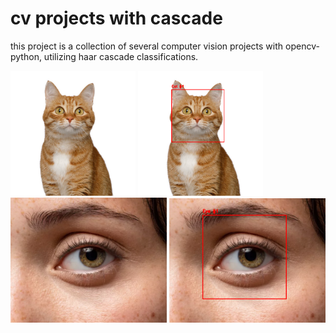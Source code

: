 # cv projects with cascade

this project is a collection of several computer vision projects with opencv-python, utilizing haar cascade classifications.

<img src='images/cats1.jpg' width=200>
<img src='output/cat1output.png' width=200>
<br />
<img src='images/eyes2.jpg' width=250>
<img src='output/eyes2output.png' width=250>

